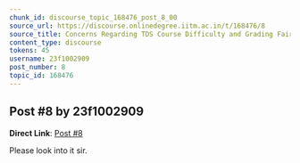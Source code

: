 ```yaml
---
chunk_id: discourse_topic_168476_post_8_00
source_url: https://discourse.onlinedegree.iitm.ac.in/t/168476/8
source_title: Concerns Regarding TDS Course Difficulty and Grading Fairness
content_type: discourse
tokens: 45
username: 23f1002909
post_number: 8
topic_id: 168476
---
```


## Post #8 by 23f1002909

**Direct Link**: [Post #8](https://discourse.onlinedegree.iitm.ac.in/t/168476/8)

Please look into it sir.

